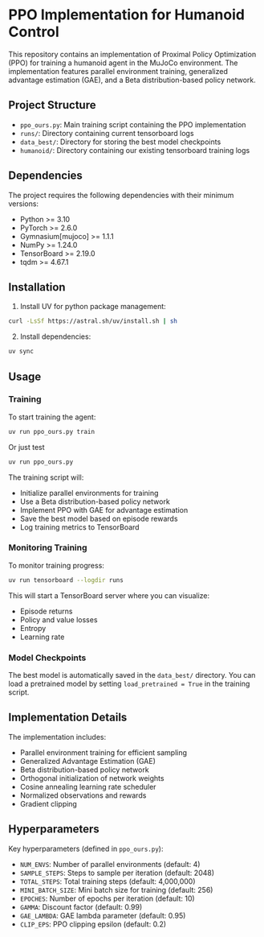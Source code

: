 # PPO Implementation for Humanoid Control

This repository contains an implementation of Proximal Policy Optimization (PPO) for training a humanoid agent in the MuJoCo environment. The implementation features parallel environment training, generalized advantage estimation (GAE), and a Beta distribution-based policy network.

## Project Structure

- `ppo_ours.py`: Main training script containing the PPO implementation
- `runs/`: Directory containing current tensorboard logs
- `data_best/`: Directory for storing the best model checkpoints
- `humanoid/`: Directory containing our existing tensorboard training logs

## Dependencies

The project requires the following dependencies with their minimum versions:

- Python >= 3.10
- PyTorch >= 2.6.0
- Gymnasium[mujoco] >= 1.1.1
- NumPy >= 1.24.0
- TensorBoard >= 2.19.0
- tqdm >= 4.67.1

## Installation

1. Install UV for python package management:
```bash
curl -LsSf https://astral.sh/uv/install.sh | sh
```

2. Install dependencies:
```bash
uv sync
```


## Usage

### Training

To start training the agent:

```bash
uv run ppo_ours.py train
```

Or just test
```bash
uv run ppo_ours.py
```

The training script will:
- Initialize parallel environments for training
- Use a Beta distribution-based policy network
- Implement PPO with GAE for advantage estimation
- Save the best model based on episode rewards
- Log training metrics to TensorBoard

### Monitoring Training

To monitor training progress:

```bash
uv run tensorboard --logdir runs
```

This will start a TensorBoard server where you can visualize:
- Episode returns
- Policy and value losses
- Entropy
- Learning rate

### Model Checkpoints

The best model is automatically saved in the `data_best/` directory. You can load a pretrained model by setting `load_pretrained = True` in the training script.

## Implementation Details

The implementation includes:
- Parallel environment training for efficient sampling
- Generalized Advantage Estimation (GAE)
- Beta distribution-based policy network
- Orthogonal initialization of network weights
- Cosine annealing learning rate scheduler
- Normalized observations and rewards
- Gradient clipping

## Hyperparameters

Key hyperparameters (defined in `ppo_ours.py`):
- `NUM_ENVS`: Number of parallel environments (default: 4)
- `SAMPLE_STEPS`: Steps to sample per iteration (default: 2048)
- `TOTAL_STEPS`: Total training steps (default: 4,000,000)
- `MINI_BATCH_SIZE`: Mini batch size for training (default: 256)
- `EPOCHES`: Number of epochs per iteration (default: 10)
- `GAMMA`: Discount factor (default: 0.99)
- `GAE_LAMBDA`: GAE lambda parameter (default: 0.95)
- `CLIP_EPS`: PPO clipping epsilon (default: 0.2)